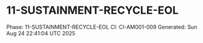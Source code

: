 # 11-SUSTAINMENT-RECYCLE-EOL
Phase: 11-SUSTAINMENT-RECYCLE-EOL
CI: CI-AM001-009
Generated: Sun Aug 24 22:41:04 UTC 2025
